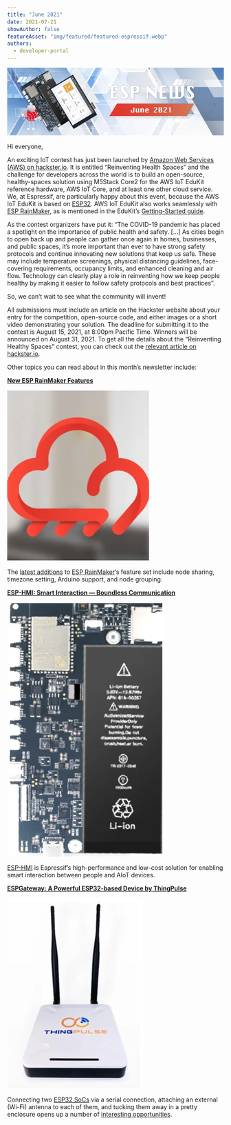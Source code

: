 ```yaml
---
title: "June 2021"
date: 2021-07-21
showAuthor: false
featureAsset: "img/featured/featured-espressif.webp"
authors:
  - developer-portal
---
```

![](img/june-1.webp)

Hi everyone,

An exciting IoT contest has just been launched by [Amazon Web Services (AWS) on hackster.io](https://www.hackster.io/contests/Healthy-Spaces-with-AWS). It is entitled “Reinventing Health Spaces” and the challenge for developers across the world is to build an open-source, healthy-spaces solution using M5Stack Core2 for the AWS IoT EduKit reference hardware, AWS IoT Core, and at least one other cloud service. We, at Espressif, are particularly happy about this event, because the AWS IoT EduKit is based on [ESP32](https://www.espressif.com/en/products/socs/esp32). AWS IoT EduKit also works seamlessly with [ESP RainMaker](https://rainmaker.espressif.com/), as is mentioned in the EduKit’s [Getting-Started guide](https://edukit.workshop.aws/en/getting-started/run-rainmaker.html).

As the contest organizers have put it: “The COVID-19 pandemic has placed a spotlight on the importance of public health and safety. […] As cities begin to open back up and people can gather once again in homes, businesses, and public spaces, it’s more important than ever to have strong safety protocols and continue innovating new solutions that keep us safe. These may include temperature screenings, physical distancing guidelines, face-covering requirements, occupancy limits, and enhanced cleaning and air flow. Technology can clearly play a role in reinventing how we keep people healthy by making it easier to follow safety protocols and best practices”.

So, we can’t wait to see what the community will invent!

All submissions must include an article on the Hackster website about your entry for the competition, open-source code, and either images or a short video demonstrating your solution. The deadline for submitting it to the contest is August 15, 2021, at 8:00pm Pacific Time. Winners will be announced on August 31, 2021. To get all the details about the “Reinventing Healthy Spaces” contest, you can check out the [relevant article on hackster.io](https://www.hackster.io/contests/Healthy-Spaces-with-AWS).

Other topics you can read about in this month’s newsletter include:

[__New ESP RainMaker Features__ ](https://www.espressif.com/en/news/new_ESPRainMaker_features)

![](img/june-2.webp)

The [latest additions](https://medium.com/the-esp-journal/new-features-in-esp-rainmaker-cdb4a2f3fdc3) to [ESP RainMaker](https://rainmaker.espressif.com/)’s feature set include node sharing, timezone setting, Arduino support, and node grouping.

[__ESP-HMI: Smart Interaction — Boundless Communication__ ](https://www.espressif.com/en/news/esp-hmi)

![](img/june-3.webp)

[ESP-HMI](https://www.espressif.com/en/solutions/hmi/esp-hmi) is Espressif’s high-performance and low-cost solution for enabling smart interaction between people and AIoT devices.

[__ESPGateway: A Powerful ESP32-based Device by ThingPulse__ ](https://www.espressif.com/en/news/ESPGateway)

![](img/june-4.webp)

Connecting two [ESP32 SoCs](https://www.espressif.com/en/products/socs/esp32) via a serial connection, attaching an external (Wi-Fi) antenna to each of them, and tucking them away in a pretty enclosure opens up a number of [interesting opportunities](https://thingpulse.com/product/espgateway/).
